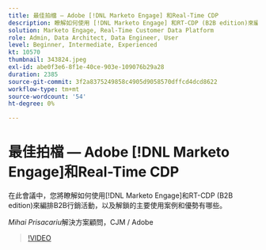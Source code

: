 ```yaml
---
title: 最佳拍檔 — Adobe [!DNL Marketo Engage] 和Real-Time CDP
description: 瞭解如何使用 [!DNL Marketo Engage] 和RT-CDP (B2B edition)來編排B2B行銷活動
solution: Marketo Engage, Real-Time Customer Data Platform
role: Admin, Data Architect, Data Engineer, User
level: Beginner, Intermediate, Experienced
kt: 10570
thumbnail: 343824.jpeg
exl-id: abe0f3e6-8f1e-40ce-903e-109076b29a28
duration: 2385
source-git-commit: 3f2a8375249858c4905d9058570dffcd4dcd8622
workflow-type: tm+mt
source-wordcount: '54'
ht-degree: 0%

---
```


# 最佳拍檔 — Adobe [!DNL Marketo Engage]和Real-Time CDP

在此會議中，您將瞭解如何使用[!DNL Marketo Engage]和RT-CDP (B2B edition)來編排B2B行銷活動，以及解鎖的主要使用案例和優勢有哪些。

*Mihai Prisacariu*&#x200B;解決方案顧問，CJM / Adobe

>[!VIDEO](https://video.tv.adobe.com/v/343824/?quality=12&learn=on)
